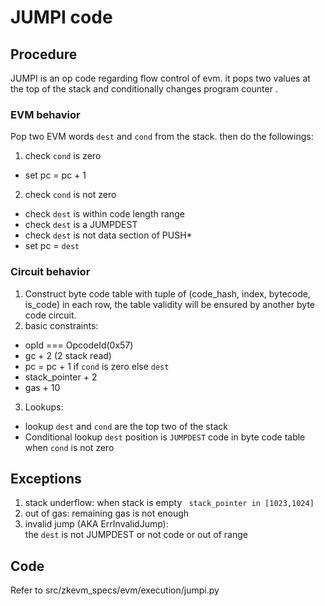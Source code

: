 # JUMPI code

## Procedure

JUMPI is an op code regarding flow control of evm. it pops two values at the top of the stack and conditionally changes program counter .

### EVM behavior

Pop two EVM words `dest` and `cond` from the stack. then do the followings:

1. check `cond` is zero

- set pc = pc + 1

2. check `cond` is not zero

- check `dest` is within code length range
- check `dest` is a JUMPDEST
- check `dest` is not data section of PUSH\*
- set pc = `dest`

### Circuit behavior

1. Construct byte code table with tuple of (code_hash, index, bytecode, is_code) in each row, the table validity will be ensured by another byte code circuit.
2. basic constraints:

- opId === OpcodeId(0x57)
- gc + 2 (2 stack read)
- pc = pc + 1 if `cond` is zero else `dest`
- stack_pointer + 2
- gas + 10

3. Lookups:

- lookup `dest` and `cond` are the top two of the stack
- Conditional lookup `dest` position is `JUMPDEST` code in byte code table
  when `cond` is not zero

## Exceptions

1. stack underflow:   when stack is empty ` stack_pointer in [1023,1024]`
2. out of gas: remaining gas is not enough
3. invalid jump (AKA ErrInvalidJump):\
   the `dest` is not JUMPDEST or not code or out of range

## Code

Refer to src/zkevm_specs/evm/execution/jumpi.py
